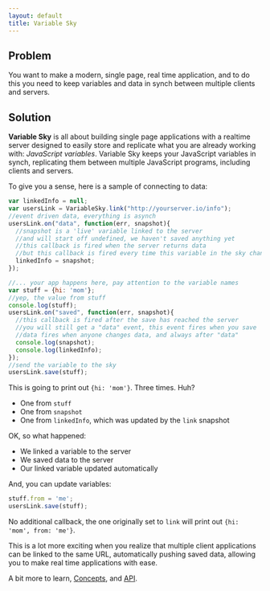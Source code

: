 ```yaml
---
layout: default
title: Variable Sky
---
```


## Problem
You want to make a modern, single page, real time application, and to do
this you need to keep variables and data in synch between multiple
clients and servers.

## Solution
**Variable Sky** is all about building single page
applications with a realtime server designed to easily store and
replicate what you are already working with: _JavaScript variables_.
Variable Sky keeps your JavaScript variables in synch, replicating them
between multiple JavaScript programs, including clients and servers.

To give you a sense, here is a sample of connecting to data:

```javascript
var linkedInfo = null;
var usersLink = VariableSky.link("http://yourserver.io/info");
//event driven data, everything is asynch
usersLink.on("data", function(err, snapshot){
  //snapshot is a 'live' variable linked to the server
  //and will start off undefined, we haven't saved anything yet
  //this callback is fired when the server returns data
  //but this callback is fired every time this variable in the sky changes
  linkedInfo = snapshot;
});

//... your app happens here, pay attention to the variable names
var stuff = {hi: 'mom'};
//yep, the value from stuff
console.log(stuff);
usersLink.on("saved", function(err, snapshot){
  //this callback is fired after the save has reached the server
  //you will still get a "data" event, this event fires when you save
  //data fires when anyone changes data, and always after "data"
  console.log(snapshot);
  console.log(linkedInfo);
});
//send the variable to the sky
usersLink.save(stuff);

```

This is going to print out `{hi: 'mom'}`. Three times. Huh?

* One from `stuff`
* One from `snapshot`
* One from `linkedInfo`, which was updated by the `link` snapshot

OK, so what happened:

* We linked a variable to the server
* We saved data to the server
* Our linked variable updated automatically

And, you can update variables:

```javascript
stuff.from = 'me';
usersLink.save(stuff);
```

No additional callback, the one originally set to `link` will print out
`{hi: 'mom', from: 'me'}`.

This is a lot more exciting when you realize that multiple client
applications can be linked to the same URL, automatically pushing saved
data, allowing you to make real time applications with ease.

A bit more to learn, [Concepts](concepts.html), and [API](api.html).
